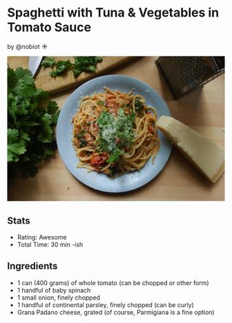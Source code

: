 # Spaghetti with Tuna & Vegetables in Tomato Sauce

by @nobiot ☀️

![](images/20160530_N_spaghetti-tuna_and-vegetable-tomato-sauce.jpg)

## Stats

* Rating: Awesome
* Total Time: 30 min -ish

## Ingredients

* 1 can \(400 grams\) of whole tomato \(can be chopped or other form\)
* 1 handful of baby spinach
* 1 small onion, finely chopped
* 1 handful of continental parsley, finely chopped \(can be curly\)
* Grana Padano cheese, grated \(of course, Parmigiana is a fine option\)



